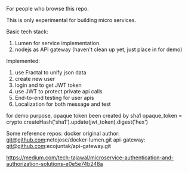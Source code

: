 For people who browse this repo.

This is only experimental for building micro services.

Basic tech stack:
1. Lumen for service implementation.
2. nodejs as API gateway (haven't clean up yet, just place in for demo)

Implemented:
1. use Fractal to unify json data 
2. create new user
3. login and to get JWT token
4. use JWT to protect private api calls
5. End-to-end testing for user apis
6. Localization for both message and test




for demo purpose, opaque token been created by sha1
opaque_token = crypto.createHash('sha1').update(jwt_token).digest('hex')


Some reference repos: 
docker original author: git@github.com:netojose/docker-lumen.git
api-gateway: git@github.com:ecojuntak/api-gateway.git 

https://medium.com/tech-tajawal/microservice-authentication-and-authorization-solutions-e0e5e74b248a
